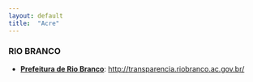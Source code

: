 ```yaml
---
layout: default
title:  "Acre"
---
```


### RIO BRANCO

-   **[Prefeitura de Rio Branco](http://transparencia.riobranco.ac.gov.br/)**: http://transparencia.riobranco.ac.gov.br/
